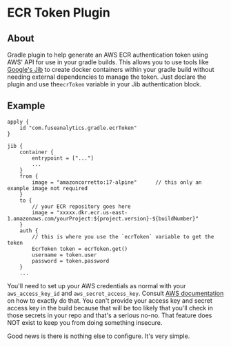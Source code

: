 # ECR Token Plugin

## About

Gradle plugin to help generate an AWS ECR authentication token using AWS' API for use in your gradle builds.
This allows you to use tools like [Google's Jib](https://github.com/GoogleContainerTools/jib/tree/master/jib-gradle-plugin) 
to create docker containers within your gradle build without needing external dependencies to manage the token.
 Just declare the plugin and use the`ecrToken` variable in your Jib authentication block.

## Example

```
apply {
    id "com.fuseanalytics.gradle.ecrToken"
}

jib {
    container {
        entrypoint = ["..."]
        ...
    }
    from {
        image = "amazoncorretto:17-alpine"      // this only an example image not required
    }
    to {
        // your ECR repository goes here
        image = "xxxxx.dkr.ecr.us-east-1.amazonaws.com/yourProject:${project.version}-${buildNumber}"
    }
    auth {
        // this is where you use the `ecrToken` variable to get the token
        EcrToken token = ecrToken.get()
        username = token.user
        password = token.password
    }
    ...
```

You'll need to set up your AWS credentials as normal with your `aws_access_key_id` and `aws_secret_access_key`.
Consult [AWS documentation](https://docs.aws.amazon.com/sdk-for-java/latest/developer-guide/credentials-temporary.html#credentials-temporary-from-portal) 
on how to exactly do that.  You can't provide your access key and secret access key in the build because
that will be too likely that you'll check in those secrets in your repo and that's a serious no-no.  That feature
does NOT exist to keep you from doing something insecure.

Good news is there is nothing else to configure.  It's very simple.